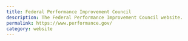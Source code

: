 ```yaml
---
title: Federal Performance Improvement Council 
description: The Federal Performance Improvement Council website.
permalink: https://www.performance.gov/
category: website
---
```

